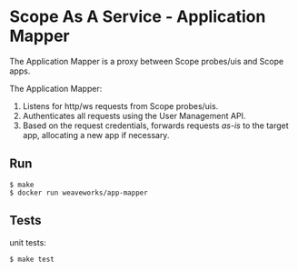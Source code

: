 # Scope As A Service - Application Mapper

The Application Mapper is a proxy between Scope probes/uis and Scope apps.

The Application Mapper:

1. Listens for http/ws requests from Scope probes/uis.
2. Authenticates all requests using the User Management API.
3. Based on the request credentials, forwards requests *as-is* to the target app,
   allocating a new app if necessary.

## Run

```
$ make
$ docker run weaveworks/app-mapper
```

## Tests

unit tests:

```
$ make test
```
